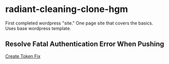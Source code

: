 # radiant-cleaning-clone-hgm
First completed wordpress "site." One page site that covers the basics. Uses base wordpress template. 

## Resolve Fatal Authentication Error When Pushing

[Create Token Fix](https://ginnyfahs.medium.com/github-error-authentication-failed-from-command-line-3a545bfd0ca8)

